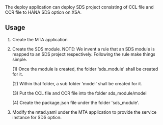 The deploy application can deploy SDS project consisting of CCL file and CCR file to HANA SDS option on XSA.



## Usage

1. Create the MTA application 
2. Create the SDS module. 
NOTE: We invent a rule that an SDS module is mapped to an SDS project respectively. Following the rule make things simple.

    (1) Once the module is created, the folder 'sds_module' shall be created for it. 
    
    (2) Within that folder, a sub folder 'model' shall be created for it.
    
    (3) Put the CCL file and CCR file into the folder sds_module/model
    
    (4) Create the package.json file under the folder 'sds_module'. 
    
3. Modify the mtad.yaml under the MTA application to provide the service instance for SDS option.
